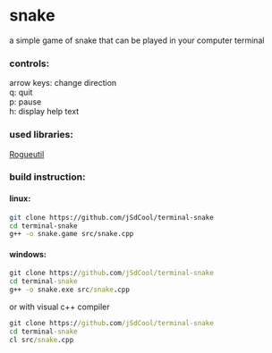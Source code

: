 # snake
a simple game of snake that can be played in your computer terminal

### controls:
arrow keys: change direction  
q: quit   
p: pause   
h: display help text  

### used libraries: 
[Rogueutil](https://github.com/sakhmatd/rogueutil)

### build instruction:
#### linux:
```sh
git clone https://github.com/jSdCool/terminal-snake
cd terminal-snake
g++ -o snake.game src/snake.cpp
```
#### windows:
```cmd
git clone https://github.com/jSdCool/terminal-snake
cd terminal-snake
g++ -o snake.exe src/snake.cpp
```
or with visual c++ compiler
```cmd
git clone https://github.com/jSdCool/terminal-snake
cd terminal-snake
cl src/snake.cpp
```
